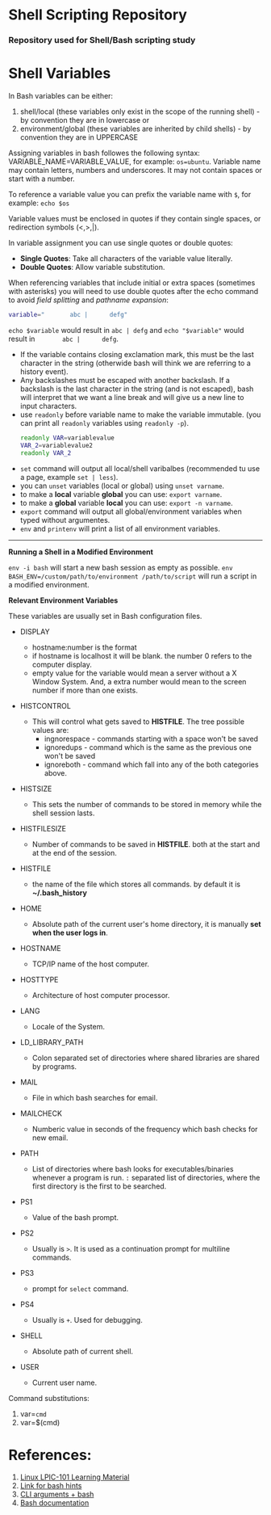 #  Shell Scripting Repository

###  Repository used for Shell/Bash scripting study

# Shell Variables

In Bash variables can be either:
1. shell/local (these variables only exist in the scope of the running shell) - by convention they are in lowercase
or
2. environment/global (these variables are inherited by child shells) - by convention they are in UPPERCASE

Assigning variables in bash followes the following syntax: VARIABLE_NAME=VARIABLE_VALUE, for example: `os=ubuntu`. Variable name may contain letters, numbers and underscores. It may not contain spaces or start with a number.

To reference a variable value you can prefix the variable name with `$`, for example: `echo $os`

Variable values must be enclosed in quotes if they contain single spaces, or redirection symbols (<,>,|).

In variable assignment you can use single quotes or double quotes:
- **Single Quotes**: Take all characters of the variable value literally.
- **Double Quotes**: Allow variable substitution.

When referencing variables that include initial or extra spaces (sometimes with asterisks) you will need to use double quotes after the echo command to avoid *field splitting* and *pathname expansion*:

```bash
variable="       abc |      defg"
```

`echo $variable` would result in `abc | defg` and `echo "$variable"` would result in `       abc |      defg`.

* If the variable contains closing exclamation mark, this must be the last character in the string (otherwide bash will think we are referring to a history event).
* Any backslashes must be escaped with another backslash. If a backslash is the last character in the string (and is not escaped), bash will interpret that we want a line break and will give us a new line to input characters.
* use `readonly` before variable name to make the variable immutable. (you can print all `readonly` variables using `readonly -p`).
	```bash
	readonly VAR=variablevalue
	VAR_2=variablevalue2
	readonly VAR_2
	```
* `set` command will output all local/shell varibalbes (recommended tu use a page, example `set | less`).
* you can `unset` variables (local or global) using `unset varname`.
* to make a **local** variable **global** you can use: `export varname`.
* to make a **global** variable **local** you can use: `export -n varname`.
* `export` command will output all global/environment variables when typed without argumentes.
* `env` and `printenv` will print a list of all environment variables.

---

**Running a Shell in a Modified Environment**

`env -i bash` will start a new bash session as empty as possible.
`env BASH_ENV=/custom/path/to/environment /path/to/script` will run a script in a modified environment.

**Relevant Environment Variables**

These variables are usually set in Bash configuration files.

* DISPLAY
	* hostname:number is the format
	* if hostname is localhost it will be blank. the number 0 refers to the computer display.
	* empty value for the variable would mean a server without a X Window System. And, a extra number would mean to the screen number if more than one exists.

* HISTCONTROL
	* This will control what gets saved to **HISTFILE**. The tree possible values are:
		* ingnorespace - commands starting with a space won't be saved
		* ignoredups - command which is the same as the previous one won't be saved
		* ignoreboth - command which fall into any of the both categories above.

* HISTSIZE
	* This sets the number of commands to be stored in memory while the shell session lasts.

* HISTFILESIZE
	* Number of commands to be saved in **HISTFILE**. both at the start and at the end of the session.

* HISTFILE
	* the name of the file which stores all commands. by default it is **~/.bash_history**

* HOME
	* Absolute path of the current user's home directory, it is manually **set when the user logs in**.

* HOSTNAME
	* TCP/IP name of the host computer.

* HOSTTYPE
	* Architecture of host computer processor.

* LANG
	* Locale of the System.

* LD_LIBRARY_PATH
	* Colon separated set of directories where shared libraries are shared by programs.

* MAIL
	* File in which bash searches for email.

* MAILCHECK
	* Numberic value in seconds of the frequency which bash checks for new email.

* PATH
	* List of directories where bash looks for executables/binaries whenever a program is run. `:` separated list of directories, where the first directory is the first to be searched.

* PS1
	* Value of the bash prompt.

* PS2
	* Usually is `>`. It is used as a continuation prompt for multiline commands.

* PS3
	* prompt for `select` command.

* PS4
	* Usually is `+`. Used for debugging.

* SHELL
	* Absolute path of current shell.

* USER
	* Current user name.

Command substitutions:

1. var=`cmd`
2. var=$(cmd)

# References:

1. [Linux LPIC-101 Learning Material](https://learning.lpi.org/en/learning-materials/learning-materials/)
2. [Link for bash hints](https://devhints.io/bash)
3. [CLI arguments + bash](https://www.baeldung.com/linux/use-command-line-arguments-in-bash-script)
4. [Bash documentation](https://www.gnu.org/savannah-checkouts/gnu/bash/manual/bash.html)
